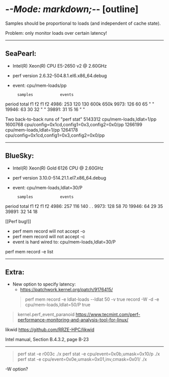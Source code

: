 -*-Mode: markdown;-*- [outline]
=============================================================================

Samples should be proportional to loads (and independent of cache state).

Problem: only monitor loads over certain latency!

-----------------------------------------------------------------------------
SeaPearl:
-----------------------------------------------------------------------------
- Intel(R) Xeon(R) CPU E5-2650 v2 @ 2.60GHz
- perf version 2.6.32-504.8.1.el6.x86_64.debug
- event: cpu/mem-loads/pp

        samples            events
period  total   f1   f2    f1    f2
  4986:  253   120  130   600k  650k
  9973:  126    60   65     "     "
 19946:   63    30   32     "     "
 39891:   31    15   16     "     "


Two back-to-back runs of "perf stat"
  5143312 cpu/mem-loads,ldlat=1/pp
  1600768 cpu/config=0x1cd,config1=0x3,config2=0x0/pp
  1266199 cpu/mem-loads,ldlat=1/pp
  1264178 cpu/config=0x1cd,config1=0x3,config2=0x0/pp


-----------------------------------------------------------------------------
BlueSky:
-----------------------------------------------------------------------------
- Intel(R) Xeon(R) Gold 6126 CPU @ 2.60GHz
- perf version 3.10.0-514.21.1.el7.x86_64.debug
- event: cpu/mem-loads,ldlat=30/P

        samples            events
period  total   f1   f2    f1    f2
  4986:  257   116  140    .     .
  9973:  128    58   70
 19946:   64    29   35
 39891:   32    14   18


[[Perf bug!]]
  - perf mem record will not accept -o
  - perf mem record will not accept -c
  - event is hard wired to: cpu/mem-loads,ldlat=30/P

perf mem record -e list

-----------------------------------------------------------------------------
Extra:
-----------------------------------------------------------------------------

* New option to specify latency:
  - https://patchwork.kernel.org/patch/9176415/
  > perf mem record -e ldlat-loads --ldlat 50 -v true
  > record -W -d -e cpu/mem-loads,ldlat=50/P true

> kernel.perf_event_paranoid
https://www.tecmint.com/perf-performance-monitoring-and-analysis-tool-for-linux/

likwid
https://github.com/RRZE-HPC/likwid

Intel manual, Section B.4.3.2, page B-23

-----------------------------------------------------------------------------

> perf stat -e r003c ./x
> perf stat -e cpu/event=0x0b,umask=0x10/p ./x
> perf stat -e cpu/event=0x0e,umask=0x01,inv,cmask=0x01/ ./x


-W option?
